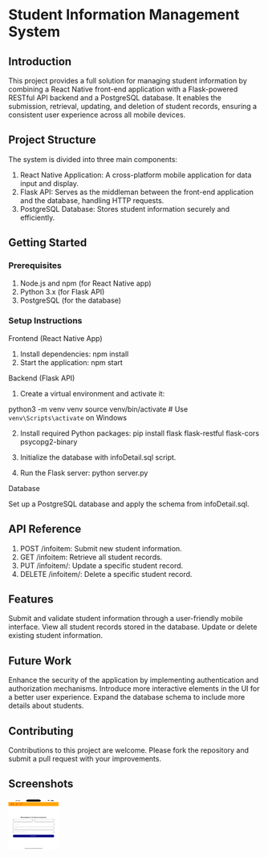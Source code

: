 # Student Information Management System

## Introduction

This project provides a full solution for managing student information by combining a React Native front-end application with a Flask-powered RESTful API backend and a PostgreSQL database. It enables the submission, retrieval, updating, and deletion of student records, ensuring a consistent user experience across all mobile devices.

## Project Structure

The system is divided into three main components:

1. React Native Application: A cross-platform mobile application for data input and display.
2. Flask API: Serves as the middleman between the front-end application and the database, handling HTTP requests.
3. PostgreSQL Database: Stores student information securely and efficiently.

## Getting Started

### Prerequisites

1. Node.js and npm (for React Native app)
2. Python 3.x (for Flask API)
3. PostgreSQL (for the database)

### Setup Instructions

Frontend (React Native App)

1. Install dependencies: npm install
2. Start the application: npm start

Backend (Flask API)

1. Create a virtual environment and activate it:

python3 -m venv venv
source venv/bin/activate # Use `venv\Scripts\activate` on Windows

2. Install required Python packages: pip install flask flask-restful flask-cors psycopg2-binary

3. Initialize the database with infoDetail.sql script.

4. Run the Flask server: python server.py

Database

Set up a PostgreSQL database and apply the schema from infoDetail.sql.

## API Reference

1. POST /infoitem: Submit new student information.
2. GET /infoitem: Retrieve all student records.
3. PUT /infoitem/<id>: Update a specific student record.
4. DELETE /infoitem/<id>: Delete a specific student record.

## Features

Submit and validate student information through a user-friendly mobile interface.
View all student records stored in the database.
Update or delete existing student information.

## Future Work

Enhance the security of the application by implementing authentication and authorization mechanisms.
Introduce more interactive elements in the UI for a better user experience.
Expand the database schema to include more details about students.

## Contributing

Contributions to this project are welcome. Please fork the repository and submit a pull request with your improvements.

## Screenshots

<img src="images/S1.png" alt="RIT APP" width="100" height="100">
